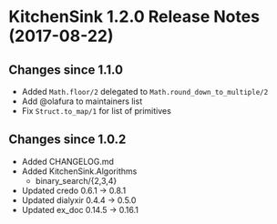 # KitchenSink 1.2.0 Release Notes (2017-08-22)

## Changes since 1.1.0
  * Added `Math.floor/2` delegated to `Math.round_down_to_multiple/2`
  * Add @olafura to maintainers list
  * Fix `Struct.to_map/1` for list of primitives

## Changes since 1.0.2

  * Added CHANGELOG.md
  * Added KitchenSink.Algorithms
    * binary_search/{2,3,4}
  * Updated credo 0.6.1 → 0.8.1
  * Updated dialyxir 0.4.4 → 0.5.0
  * Updated ex_doc 0.14.5 → 0.16.1
